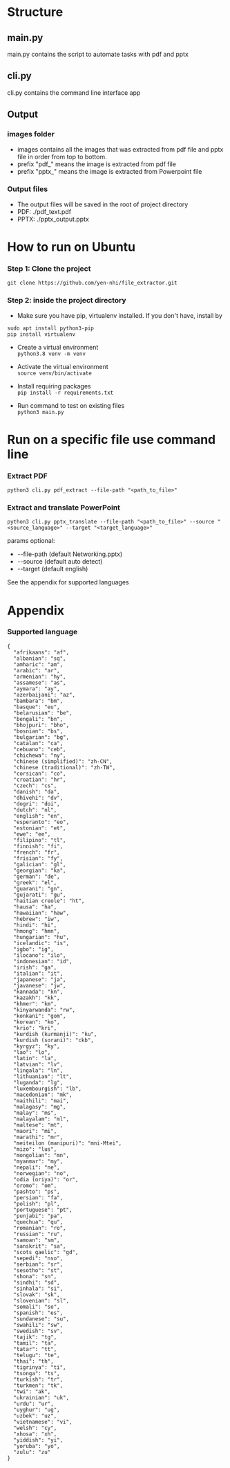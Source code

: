 # Structure
## main.py 
main.py contains the script to automate tasks with pdf and pptx

## cli.py
cli.py contains the command line interface app

## Output
### images folder
- images contains all the images that was extracted from pdf file and pptx file in order from top to bottom.
- prefix "pdf_" means the image is extracted from pdf file
- prefix "pptx_" means the image is extracted from Powerpoint file
### Output files
- The output files will be saved in the root of project directory
- PDF: ./pdf_text.pdf
- PPTX: ./pptx_output.pptx


# How to run on Ubuntu
###  Step 1: Clone the project
```
git clone https://github.com/yen-nhi/file_extractor.git
```
### Step 2: inside the project directory
- Make sure you have pip, virtualenv installed. If you don't have, install by
```
sudo apt install python3-pip
pip install virtualenv
``` 

- Create a virtual environment  
```python3.8 venv -m venv```

- Activate the virtual environment  
```source venv/bin/activate```

- Install requiring packages  
```pip install -r requirements.txt```

- Run command to test on existing files  
```python3 main.py```

# Run on a specific file use command line  
### Extract PDF
```
python3 cli.py pdf_extract --file-path "<path_to_file>"
```


### Extract and translate PowerPoint
```
python3 cli.py pptx_translate --file-path "<path_to_file>" --source "<source_language>" --target "<target_language>"
```

params optional: 
- --file-path (default Networking.pptx)
- --source (default auto detect)
- --target (default english) 

See the appendix for supported languages


# Appendix
 ### Supported language
```
{
  "afrikaans": "af",
  "albanian": "sq",
  "amharic": "am",
  "arabic": "ar",
  "armenian": "hy",
  "assamese": "as",
  "aymara": "ay",
  "azerbaijani": "az",
  "bambara": "bm",
  "basque": "eu",
  "belarusian": "be",
  "bengali": "bn",
  "bhojpuri": "bho",
  "bosnian": "bs",
  "bulgarian": "bg",
  "catalan": "ca",
  "cebuano": "ceb",
  "chichewa": "ny",
  "chinese (simplified)": "zh-CN",
  "chinese (traditional)": "zh-TW",
  "corsican": "co",
  "croatian": "hr",
  "czech": "cs",
  "danish": "da",
  "dhivehi": "dv",
  "dogri": "doi",
  "dutch": "nl",
  "english": "en",
  "esperanto": "eo",
  "estonian": "et",
  "ewe": "ee",
  "filipino": "tl",
  "finnish": "fi",
  "french": "fr",
  "frisian": "fy",
  "galician": "gl",
  "georgian": "ka",
  "german": "de",
  "greek": "el",
  "guarani": "gn",
  "gujarati": "gu",
  "haitian creole": "ht",
  "hausa": "ha",
  "hawaiian": "haw",
  "hebrew": "iw",
  "hindi": "hi",
  "hmong": "hmn",
  "hungarian": "hu",
  "icelandic": "is",
  "igbo": "ig",
  "ilocano": "ilo",
  "indonesian": "id",
  "irish": "ga",
  "italian": "it",
  "japanese": "ja",
  "javanese": "jw",
  "kannada": "kn",
  "kazakh": "kk",
  "khmer": "km",
  "kinyarwanda": "rw",
  "konkani": "gom",
  "korean": "ko",
  "krio": "kri",
  "kurdish (kurmanji)": "ku",
  "kurdish (sorani)": "ckb",
  "kyrgyz": "ky",
  "lao": "lo",
  "latin": "la",
  "latvian": "lv",
  "lingala": "ln",
  "lithuanian": "lt",
  "luganda": "lg",
  "luxembourgish": "lb",
  "macedonian": "mk",
  "maithili": "mai",
  "malagasy": "mg",
  "malay": "ms",
  "malayalam": "ml",
  "maltese": "mt",
  "maori": "mi",
  "marathi": "mr",
  "meiteilon (manipuri)": "mni-Mtei",
  "mizo": "lus",
  "mongolian": "mn",
  "myanmar": "my",
  "nepali": "ne",
  "norwegian": "no",
  "odia (oriya)": "or",
  "oromo": "om",
  "pashto": "ps",
  "persian": "fa",
  "polish": "pl",
  "portuguese": "pt",
  "punjabi": "pa",
  "quechua": "qu",
  "romanian": "ro",
  "russian": "ru",
  "samoan": "sm",
  "sanskrit": "sa",
  "scots gaelic": "gd",
  "sepedi": "nso",
  "serbian": "sr",
  "sesotho": "st",
  "shona": "sn",
  "sindhi": "sd",
  "sinhala": "si",
  "slovak": "sk",
  "slovenian": "sl",
  "somali": "so",
  "spanish": "es",
  "sundanese": "su",
  "swahili": "sw",
  "swedish": "sv",
  "tajik": "tg",
  "tamil": "ta",
  "tatar": "tt",
  "telugu": "te",
  "thai": "th",
  "tigrinya": "ti",
  "tsonga": "ts",
  "turkish": "tr",
  "turkmen": "tk",
  "twi": "ak",
  "ukrainian": "uk",
  "urdu": "ur",
  "uyghur": "ug",
  "uzbek": "uz",
  "vietnamese": "vi",
  "welsh": "cy",
  "xhosa": "xh",
  "yiddish": "yi",
  "yoruba": "yo",
  "zulu": "zu"
}
```

